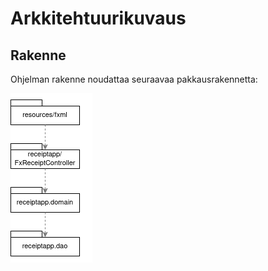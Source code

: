  # Arkkitehtuurikuvaus

 ## Rakenne
 Ohjelman rakenne noudattaa seuraavaa pakkausrakennetta:
 
 ![pakkauskaavio](./kuvat/pakkauskaavio.png)